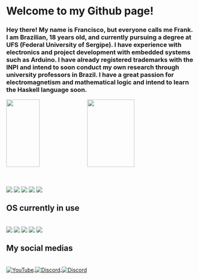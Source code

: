 # Welcome to my Github page!

<h3>
  Hey there! My name is Francisco, but everyone calls me Frank. I am Brazilian, 18 years old, and currently pursuing a degree at UFS (Federal University of Sergipe). I have experience with electronics and project development with embedded systems such as Arduino. I have already registered trademarks with the INPI and intend to soon conduct my own research through university professors in Brazil. 
I have a great passion for electromagnetism and mathematical logic and intend to learn the Haskell language soon.
</h3>

<div>
  <img height="180em" width="42%" src="https://github-readme-stats.vercel.app/api?username=FrankSteps&show_icons-true&theme=dracula&include_all_commits=true&count_private=true"/>  
  <img width="50%" height="180em" src="https://github-readme-stats.vercel.app/api/top-langs/?username=FrankSteps&layout=compact&lang_count=16&theme=dracula"/>  
</div>

##
<div style="display: inline_block"><br>
  <img align="center" src="https://img.shields.io/badge/C%2B%2B-00599C?style=for-the-badge&logo=c%2B%2B&logoColor=white">
  <img align="center" src="https://img.shields.io/badge/HTML5-E34F26?style=for-the-badge&logo=html5&logoColor=white">
  <img align="center" src="https://img.shields.io/badge/CSS3-1572B6?style=for-the-badge&logo=css3&logoColor=white">
  <img align="center" src="https://img.shields.io/badge/Markdown-000000?style=for-the-badge&logo=markdown&logoColor=white">
  <img align="center" src="https://img.shields.io/badge/Shell_Script-121011?style=for-the-badge&logo=gnu-bash&logoColor=white">
</div>

## OS currently in use
<div style="display: inline_block"><br>
  <img align="center" src="https://img.shields.io/badge/Arch_Linux-1793D1?style=for-the-badge&logo=arch-linux&logoColor=white">
  <img align="center" src="https://img.shields.io/badge/Ubuntu-E95420?style=for-the-badge&logo=ubuntu&logoColor=whit">
  <img align="center" src="https://img.shields.io/badge/Fedora-294172?style=for-the-badge&logo=fedora&logoColor=white">
  <img align="center" src="https://img.shields.io/badge/Windows-0078D6?style=for-the-badge&logo=windows&logoColor=white">
  <img align="center" src="https://img.shields.io/badge/Debian-A81D33?style=for-the-badge&logo=debian&logoColor=white">
</div>

## My social medias
<div style="display: inline_block"><br>
  <a href="https://www.youtube.com/@Frank_Steps" target="_blank">
    <img align="center" alt="YouTube" src="https://img.shields.io/badge/YouTube-FF0000?style=for-the-badge&logo=youtube&logoColor=white">
  </a>
  <a href="https://discord.gg/RJvd6tBh" target="_blank">
    <img align="center" alt="Discord" src="https://img.shields.io/badge/Discord-7289DA?style=for-the-badge&logo=discord&logoColor=white">
  </a>
  <a href="https://open.spotify.com/artist/6Ow1TOWQonC9AVL3WxHy3d" target="_blank">
    <img align="center" alt="Discord" src="https://img.shields.io/badge/Spotify-1ED760?&style=for-the-badge&logo=spotify&logoColor=white">
  </a>
</div>

